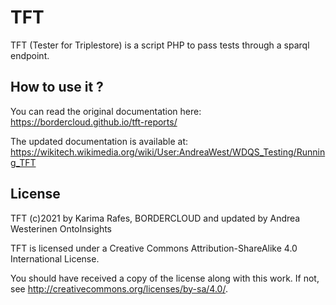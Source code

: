 # TFT

TFT (Tester for Triplestore) is a script PHP to pass tests through a sparql endpoint.

## How to use it ?

You can read the original documentation here: https://bordercloud.github.io/tft-reports/

The updated documentation is available at: https://wikitech.wikimedia.org/wiki/User:AndreaWest/WDQS_Testing/Running_TFT


## License

TFT (c)2021 by Karima Rafes, BORDERCLOUD and updated by Andrea Westerinen OntoInsights

TFT is licensed under a Creative Commons Attribution-ShareAlike 4.0 International License.

You should have received a copy of the license along with this work. If not, see http://creativecommons.org/licenses/by-sa/4.0/.
